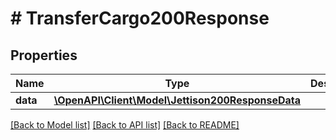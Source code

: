 # # TransferCargo200Response

## Properties

Name | Type | Description | Notes
------------ | ------------- | ------------- | -------------
**data** | [**\OpenAPI\Client\Model\Jettison200ResponseData**](Jettison200ResponseData.md) |  |

[[Back to Model list]](../../README.md#models) [[Back to API list]](../../README.md#endpoints) [[Back to README]](../../README.md)
